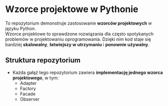 # Wzorce projektowe w Pythonie

To repozytorium demonstruje zastosowanie **wzorców projektowych** w języku Python.  
Wzorce projektowe to sprawdzone rozwiązania dla często spotykanych problemów w projektowaniu oprogramowania. Dzięki nim kod staje się bardziej **skalowalny**, **łatwiejszy w utrzymaniu** i **ponownie używalny**.

## Struktura repozytorium

- Każda gałąź tego repozytorium zawiera **implementację jednego wzorca projektowego**, w tym:
  - Adapter
  - Factory
  - Facade
  - Observer
